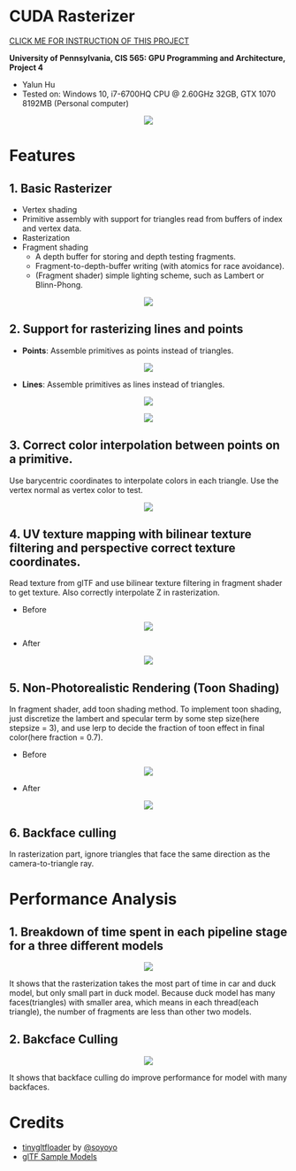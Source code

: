CUDA Rasterizer
===============

[CLICK ME FOR INSTRUCTION OF THIS PROJECT](./INSTRUCTION.md)

**University of Pennsylvania, CIS 565: GPU Programming and Architecture, Project 4**

* Yalun Hu
* Tested on: Windows 10, i7-6700HQ CPU @ 2.60GHz 32GB, GTX 1070 8192MB (Personal computer)

<p align="center">
  <img src="renders/1.gif">
</p>

# Features

## 1. Basic Rasterizer
* Vertex shading
* Primitive assembly with support for triangles read from buffers of index and vertex data.
* Rasterization
* Fragment shading
    * A depth buffer for storing and depth testing fragments.
    * Fragment-to-depth-buffer writing (with atomics for race avoidance).
    * (Fragment shader) simple lighting scheme, such as Lambert or Blinn-Phong.

<p align="center">
  <img src="renders/cow.png">
</p>

## 2. Support for rasterizing lines and points
* **Points**:
Assemble primitives as points instead of triangles.
<p align="center">
  <img src="renders/points.png">
</p>

* **Lines**:
Assemble primitives as lines instead of triangles.
<p align="center">
  <img src="renders/lines.png">
</p>
<p align="center">
  <img src="renders/car_lines.png">
</p>

## 3. Correct color interpolation between points on a primitive.
Use barycentric coordinates to interpolate colors in each triangle. Use the vertex normal as vertex color to test.
<p align="center">
  <img src="renders/normal.png">
</p>

## 4. UV texture mapping with bilinear texture filtering and perspective correct texture coordinates.
Read texture from glTF and use bilinear texture filtering in fragment shader to get texture. Also correctly interpolate Z in rasterization.

* Before

<p align="center">
  <img src="renders/beforeperspective.png">
</p>

* After

<p align="center">
  <img src="renders/perspective.png">
</p>

## 5. Non-Photorealistic Rendering (Toon Shading)
In fragment shader, add toon shading method. To implement toon shading, just discretize the lambert and specular term by some step size(here stepsize = 3), and use lerp to decide the fraction of toon effect in final color(here fraction = 0.7).

* Before

<p align="center">
  <img src="renders/duck.png">
</p>

* After

<p align="center">
  <img src="renders/duck_toon.png">
</p>

## 6. Backface culling
In rasterization part, ignore triangles that face the same direction as the camera-to-triangle ray.

# Performance Analysis
## 1. Breakdown of time spent in each pipeline stage for a three different models
<p align="center">
  <img src="renders/breakdown.png">
</p>
It shows that the rasterization takes the most part of time in car and duck model, but only small part in duck model. Because duck model has many faces(triangles) with smaller area, which means in each thread(each triangle), the number of fragments are less than other two models.

## 2. Bakcface Culling
<p align="center">
  <img src="renders/backfaceculling.png">
</p>
It shows that backface culling do improve performance for model with many backfaces.

# Credits

* [tinygltfloader](https://github.com/syoyo/tinygltfloader) by [@soyoyo](https://github.com/syoyo)
* [glTF Sample Models](https://github.com/KhronosGroup/glTF/blob/master/sampleModels/README.md)

